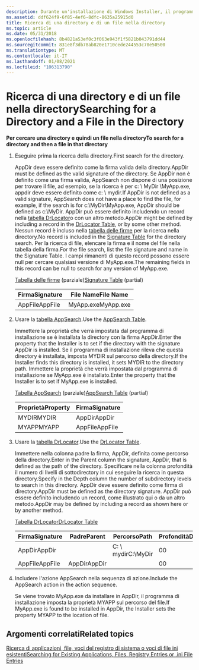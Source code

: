 ```yaml
---
description: Durante un'installazione di Windows Installer, il programma di installazione può cercare una directory e un file in tale directory.
ms.assetid: ddf624f9-6f85-4ef6-8dfc-8635a25915d0
title: Ricerca di una directory e di un file nella directory
ms.topic: article
ms.date: 05/31/2018
ms.openlocfilehash: 8b4821a53ef0c3f063e943f1f5821b043791dd44
ms.sourcegitcommit: 831e8f3db78ab820e1710cede244553c70e50500
ms.translationtype: MT
ms.contentlocale: it-IT
ms.lasthandoff: 01/08/2021
ms.locfileid: "106313790"
---
```

# <a name="searching-for-a-directory-and-a-file-in-the-directory"></a><span data-ttu-id="8c249-103">Ricerca di una directory e di un file nella directory</span><span class="sxs-lookup"><span data-stu-id="8c249-103">Searching for a Directory and a File in the Directory</span></span>

<span data-ttu-id="8c249-104">**Per cercare una directory e quindi un file nella directory**</span><span class="sxs-lookup"><span data-stu-id="8c249-104">**To search for a directory and then a file in that directory**</span></span>

1.  <span data-ttu-id="8c249-105">Eseguire prima la ricerca della directory.</span><span class="sxs-lookup"><span data-stu-id="8c249-105">First search for the directory.</span></span>

    <span data-ttu-id="8c249-106">AppDir deve essere definito come la firma valida della directory.</span><span class="sxs-lookup"><span data-stu-id="8c249-106">AppDir must be defined as the valid signature of the directory.</span></span> <span data-ttu-id="8c249-107">Se AppDir non è definito come una firma valida, AppSearch non dispone di una posizione per trovare il file, ad esempio, se la ricerca è per c: \\ MyDir \\MyApp.exe, appdir deve essere definito come c: \\ mydir.</span><span class="sxs-lookup"><span data-stu-id="8c249-107">If AppDir is not defined as a valid signature, AppSearch does not have a place to find the file, for example, if the search is for c:\\MyDir\\MyApp.exe, AppDir should be defined as c:\\MyDir.</span></span> <span data-ttu-id="8c249-108">AppDir può essere definito includendo un record nella [tabella DrLocator](drlocator-table.md)o con un altro metodo.</span><span class="sxs-lookup"><span data-stu-id="8c249-108">AppDir might be defined by including a record in the [DrLocator Table](drlocator-table.md), or by some other method.</span></span> <span data-ttu-id="8c249-109">Nessun record è incluso nella [tabella delle firme](signature-table.md) per la ricerca nella directory.</span><span class="sxs-lookup"><span data-stu-id="8c249-109">No record is included in the [Signature Table](signature-table.md) for the directory search.</span></span> <span data-ttu-id="8c249-110">Per la ricerca di file, elencare la firma e il nome del file nella tabella della firma.</span><span class="sxs-lookup"><span data-stu-id="8c249-110">For the file search, list the file signature and name in the Signature Table.</span></span> <span data-ttu-id="8c249-111">I campi rimanenti di questo record possono essere null per cercare qualsiasi versione di MyApp.exe.</span><span class="sxs-lookup"><span data-stu-id="8c249-111">The remaining fields in this record can be null to search for any version of MyApp.exe.</span></span>

    <span data-ttu-id="8c249-112">[Tabella delle firme](signature-table.md) (parziale)</span><span class="sxs-lookup"><span data-stu-id="8c249-112">[Signature Table](signature-table.md) (partial)</span></span>

    

    | <span data-ttu-id="8c249-113">Firma</span><span class="sxs-lookup"><span data-stu-id="8c249-113">Signature</span></span>          | <span data-ttu-id="8c249-114">File Name</span><span class="sxs-lookup"><span data-stu-id="8c249-114">File Name</span></span>            |
    |--------------------|----------------------|
    | <span data-ttu-id="8c249-115">AppFile</span><span class="sxs-lookup"><span data-stu-id="8c249-115">AppFile</span></span><br/> | <span data-ttu-id="8c249-116">MyApp.exe</span><span class="sxs-lookup"><span data-stu-id="8c249-116">MyApp.exe</span></span><br/> |

    

     

2.  <span data-ttu-id="8c249-117">Usare la [tabella AppSearch](appsearch-table.md).</span><span class="sxs-lookup"><span data-stu-id="8c249-117">Use the [AppSearch Table](appsearch-table.md).</span></span>

    <span data-ttu-id="8c249-118">Immettere la proprietà che verrà impostata dal programma di installazione se è installata la directory con la firma AppDir.</span><span class="sxs-lookup"><span data-stu-id="8c249-118">Enter the property that the Installer is to set if the directory with the signature AppDir is installed.</span></span> <span data-ttu-id="8c249-119">Se il programma di installazione rileva che questa directory è installata, imposta MYDIR sul percorso della directory.</span><span class="sxs-lookup"><span data-stu-id="8c249-119">If the Installer finds this directory is installed, it sets MYDIR to the directory path.</span></span> <span data-ttu-id="8c249-120">Immettere la proprietà che verrà impostata dal programma di installazione se MyApp.exe è installato.</span><span class="sxs-lookup"><span data-stu-id="8c249-120">Enter the property that the Installer is to set if MyApp.exe is installed.</span></span>

    <span data-ttu-id="8c249-121">[Tabella AppSearch](appsearch-table.md) (parziale)</span><span class="sxs-lookup"><span data-stu-id="8c249-121">[AppSearch Table](appsearch-table.md) (partial)</span></span>

    

    | <span data-ttu-id="8c249-122">Proprietà</span><span class="sxs-lookup"><span data-stu-id="8c249-122">Property</span></span>         | <span data-ttu-id="8c249-123">Firma</span><span class="sxs-lookup"><span data-stu-id="8c249-123">Signature</span></span>          |
    |------------------|--------------------|
    | <span data-ttu-id="8c249-124">MYDIR</span><span class="sxs-lookup"><span data-stu-id="8c249-124">MYDIR</span></span><br/> | <span data-ttu-id="8c249-125">AppDir</span><span class="sxs-lookup"><span data-stu-id="8c249-125">AppDir</span></span><br/>  |
    | <span data-ttu-id="8c249-126">MYAPP</span><span class="sxs-lookup"><span data-stu-id="8c249-126">MYAPP</span></span><br/> | <span data-ttu-id="8c249-127">AppFile</span><span class="sxs-lookup"><span data-stu-id="8c249-127">AppFile</span></span><br/> |

    

     

3.  <span data-ttu-id="8c249-128">Usare la [tabella DrLocator](drlocator-table.md).</span><span class="sxs-lookup"><span data-stu-id="8c249-128">Use the [DrLocator Table](drlocator-table.md).</span></span>

    <span data-ttu-id="8c249-129">Immettere nella colonna padre la firma, AppDir, definita come percorso della directory.</span><span class="sxs-lookup"><span data-stu-id="8c249-129">Enter in the Parent column the signature, AppDir, that is defined as the path of the directory.</span></span> <span data-ttu-id="8c249-130">Specificare nella colonna profondità il numero di livelli di sottodirectory in cui eseguire la ricerca in questa directory.</span><span class="sxs-lookup"><span data-stu-id="8c249-130">Specify in the Depth column the number of subdirectory levels to search in this directory.</span></span> <span data-ttu-id="8c249-131">AppDir deve essere definito come firma di directory.</span><span class="sxs-lookup"><span data-stu-id="8c249-131">AppDir must be defined as the directory signature.</span></span> <span data-ttu-id="8c249-132">AppDir può essere definito includendo un record, come illustrato qui o da un altro metodo.</span><span class="sxs-lookup"><span data-stu-id="8c249-132">AppDir may be defined by including a record as shown here or by another method.</span></span>

    [<span data-ttu-id="8c249-133">Tabella DrLocator</span><span class="sxs-lookup"><span data-stu-id="8c249-133">DrLocator Table</span></span>](drlocator-table.md)

    

    | <span data-ttu-id="8c249-134">Firma</span><span class="sxs-lookup"><span data-stu-id="8c249-134">Signature</span></span> | <span data-ttu-id="8c249-135">Padre</span><span class="sxs-lookup"><span data-stu-id="8c249-135">Parent</span></span> | <span data-ttu-id="8c249-136">Percorso</span><span class="sxs-lookup"><span data-stu-id="8c249-136">Path</span></span>      | <span data-ttu-id="8c249-137">Profondità</span><span class="sxs-lookup"><span data-stu-id="8c249-137">Depth</span></span> |
    |-----------|--------|-----------|-------|
    | <span data-ttu-id="8c249-138">AppDir</span><span class="sxs-lookup"><span data-stu-id="8c249-138">AppDir</span></span>    |        | <span data-ttu-id="8c249-139">C: \\ mydir</span><span class="sxs-lookup"><span data-stu-id="8c249-139">C:\\MyDir</span></span> | <span data-ttu-id="8c249-140">0</span><span class="sxs-lookup"><span data-stu-id="8c249-140">0</span></span>     |
    | <span data-ttu-id="8c249-141">AppFile</span><span class="sxs-lookup"><span data-stu-id="8c249-141">AppFile</span></span>   | <span data-ttu-id="8c249-142">AppDir</span><span class="sxs-lookup"><span data-stu-id="8c249-142">AppDir</span></span> |           | <span data-ttu-id="8c249-143">0</span><span class="sxs-lookup"><span data-stu-id="8c249-143">0</span></span>     |

    

     

4.  <span data-ttu-id="8c249-144">Includere l'azione AppSearch nella sequenza di azione.</span><span class="sxs-lookup"><span data-stu-id="8c249-144">Include the AppSearch action in the action sequence.</span></span>

    <span data-ttu-id="8c249-145">Se viene trovato MyApp.exe da installare in AppDir, il programma di installazione imposta la proprietà MYAPP sul percorso del file.</span><span class="sxs-lookup"><span data-stu-id="8c249-145">If MyApp.exe is found to be installed in AppDir, the Installer sets the property MYAPP to the location of file.</span></span>

## <a name="related-topics"></a><span data-ttu-id="8c249-146">Argomenti correlati</span><span class="sxs-lookup"><span data-stu-id="8c249-146">Related topics</span></span>

<dl> <dt>

[<span data-ttu-id="8c249-147">Ricerca di applicazioni, file, voci del registro di sistema o voci di file ini esistenti</span><span class="sxs-lookup"><span data-stu-id="8c249-147">Searching for Existing Applications, Files, Registry Entries or .ini File Entries</span></span>](searching-for-existing-applications-files-registry-entries-or--ini-file-entries.md)
</dt> </dl>

 

 




